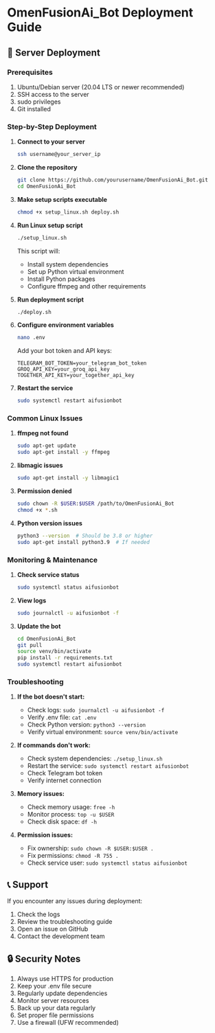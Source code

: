 # OmenFusionAi_Bot Deployment Guide

## 🚀 Server Deployment

### Prerequisites
1. Ubuntu/Debian server (20.04 LTS or newer recommended)
2. SSH access to the server
3. sudo privileges
4. Git installed

### Step-by-Step Deployment

1. **Connect to your server**
   ```bash
   ssh username@your_server_ip
   ```

2. **Clone the repository**
   ```bash
   git clone https://github.com/yourusername/OmenFusionAi_Bot.git
   cd OmenFusionAi_Bot
   ```

3. **Make setup scripts executable**
   ```bash
   chmod +x setup_linux.sh deploy.sh
   ```

4. **Run Linux setup script**
   ```bash
   ./setup_linux.sh
   ```
   This script will:
   - Install system dependencies
   - Set up Python virtual environment
   - Install Python packages
   - Configure ffmpeg and other requirements

5. **Run deployment script**
   ```bash
   ./deploy.sh
   ```

6. **Configure environment variables**
   ```bash
   nano .env
   ```
   Add your bot token and API keys:
   ```env
   TELEGRAM_BOT_TOKEN=your_telegram_bot_token
   GROQ_API_KEY=your_groq_api_key
   TOGETHER_API_KEY=your_together_api_key
   ```

7. **Restart the service**
   ```bash
   sudo systemctl restart aifusionbot
   ```

### Common Linux Issues

1. **ffmpeg not found**
   ```bash
   sudo apt-get update
   sudo apt-get install -y ffmpeg
   ```

2. **libmagic issues**
   ```bash
   sudo apt-get install -y libmagic1
   ```

3. **Permission denied**
   ```bash
   sudo chown -R $USER:$USER /path/to/OmenFusionAi_Bot
   chmod +x *.sh
   ```

4. **Python version issues**
   ```bash
   python3 --version  # Should be 3.8 or higher
   sudo apt-get install python3.9  # If needed
   ```

### Monitoring & Maintenance

1. **Check service status**
   ```bash
   sudo systemctl status aifusionbot
   ```

2. **View logs**
   ```bash
   sudo journalctl -u aifusionbot -f
   ```

3. **Update the bot**
   ```bash
   cd OmenFusionAi_Bot
   git pull
   source venv/bin/activate
   pip install -r requirements.txt
   sudo systemctl restart aifusionbot
   ```

### Troubleshooting

1. **If the bot doesn't start:**
   - Check logs: `sudo journalctl -u aifusionbot -f`
   - Verify .env file: `cat .env`
   - Check Python version: `python3 --version`
   - Verify virtual environment: `source venv/bin/activate`

2. **If commands don't work:**
   - Check system dependencies: `./setup_linux.sh`
   - Restart the service: `sudo systemctl restart aifusionbot`
   - Check Telegram bot token
   - Verify internet connection

3. **Memory issues:**
   - Check memory usage: `free -h`
   - Monitor process: `top -u $USER`
   - Check disk space: `df -h`

4. **Permission issues:**
   - Fix ownership: `sudo chown -R $USER:$USER .`
   - Fix permissions: `chmod -R 755 .`
   - Check service user: `sudo systemctl status aifusionbot`

## 📞 Support

If you encounter any issues during deployment:
1. Check the logs
2. Review the troubleshooting guide
3. Open an issue on GitHub
4. Contact the development team

## 🔒 Security Notes

1. Always use HTTPS for production
2. Keep your .env file secure
3. Regularly update dependencies
4. Monitor server resources
5. Back up your data regularly
6. Set proper file permissions
7. Use a firewall (UFW recommended)
